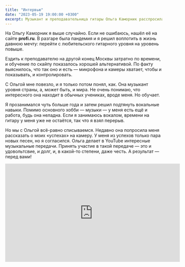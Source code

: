 ```yaml
---
title: "Интервью"
date: "2023-05-19 19:00:00 +0300"
excerpt: Музыкант и преподавательница гитары Ольга Каморник расспросила меня о жизни и музыке.
---
```


На Ольгу Каморник я выше случайно. Если не ошибаюсь, нашёл её на сайте **profi.ru**. В разгаре была пандемия и я решил воплотить в жизнь давнюю мечту: перейти с любительского гитарного уровня на уровень повыше.

Ездить к преподавателю на другой конец Москвы затратно по времени, и обучение по скайпу показалось хорошей альтернативой. По факту выяснилось, что так оно и есть — микрофона и камеры хватает, чтобы и показывать, и контролировать.

С Ольгой мне повезло, и я только потом понял, как. Она музыкант уровня страны, а, может быть, и мира. Не очень понимаю, что интересного она находит в обычных учениках, вроде меня. Но обучает.

Я прозанимался чуть больше года и затем решил подтянуть вокальные навыки. Помимо основного хобби — музыки — у меня есть ещё и работа, будь она неладна. Если я занимаюсь вокалом, времени на гитару у меня уже не остаётся, так что я взял перерыв.

Но мы с Ольгой всё-равно списываемся. Недавно она попросила меня рассказать о моих «успехах» на камеру. У меня из успехов только пара новых песен, но я согласился. Ольга делает в YouTube интересные музыкальные передачи. Принять участие в такой передаче — это и удовольтсвие, и долг, и, в какой-то степени, даже честь. А результат — перед вами!

<div class="video-wrapper">
    <iframe width="560" height="315" src="https://www.youtube.com/embed/dbXvIeWCmRA" title="YouTube video player" frameborder="0" allow="accelerometer; autoplay; clipboard-write; encrypted-media; gyroscope; picture-in-picture; web-share" allowfullscreen></iframe>
</div>
